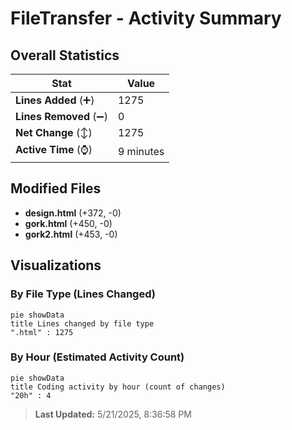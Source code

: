 # FileTransfer - Activity Summary 

## Overall Statistics

| Stat                   | Value                                                             |
| ---------------------- | ----------------------------------------------------------------- |
| **Lines Added** (➕)   | 1275                                          |
| **Lines Removed** (➖) | 0                                        |
| **Net Change** (↕)    | 1275                |
| **Active Time** (⌚)   | 9 minutes |


## Modified Files
- **design.html** (+372, -0)
- **gork.html** (+450, -0)
- **gork2.html** (+453, -0)

## Visualizations

### By File Type (Lines Changed)

```mermaid
pie showData
title Lines changed by file type
".html" : 1275
```

### By Hour (Estimated Activity Count)

```mermaid
pie showData
title Coding activity by hour (count of changes)
"20h" : 4
```


> **Last Updated:** 5/21/2025, 8:36:58 PM